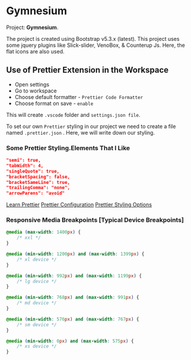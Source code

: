 # Gymnesium

Project: **Gymnesium**.  

The project is created using Bootstrap v5.3.x (latest). This project uses some jquery plugins like Slick-slider, VenoBox, & Counterup Js. Here, the flat icons are also used.

## Use of Prettier Extension in the Workspace

- Open settings
- Go to workspace
- Choose default formatter - `Prettier Code Formatter`
- Choose format on save - `enable`

This will create `.vscode` folder and `settings.json file`.

To set our own `Prettier` styling in our project we need to create a file named `.prettier.json` . Here, we will write down our styling.

### Some Prettier Styling.Elements That I Like

``` json
"semi": true,
"tabWidth": 4,
"singleQuote": true,
"bracketSpacing": false,
"bracketSameLine": true,
"trailingComma": "none",
"arrowParens": "avoid"
```

[Learn Prettier](https://prettier.io/docs/en/)
[Prettier Configuration](https://prettier.io/docs/en/configuration)
[Prettier Styling Options](https://prettier.io/docs/en/options)

### Responsive Media Breakpoints [Typical Device Breakpoints]

``` css
@media (max-width: 1400px) {
    /* xxl */
}

@media (min-width: 1200px) and (max-width: 1399px) {
    /* xl device */
}

@media (min-width: 992px) and (max-width: 1199px) {
    /* lg device */
}

@media (min-width: 768px) and (max-width: 991px) {
    /* md device */
}

@media (min-width: 576px) and (max-width: 767px) {
    /* sm device */
}

@media (min-width: 0px) and (max-width: 575px) {
    /* xs device */
}
```
